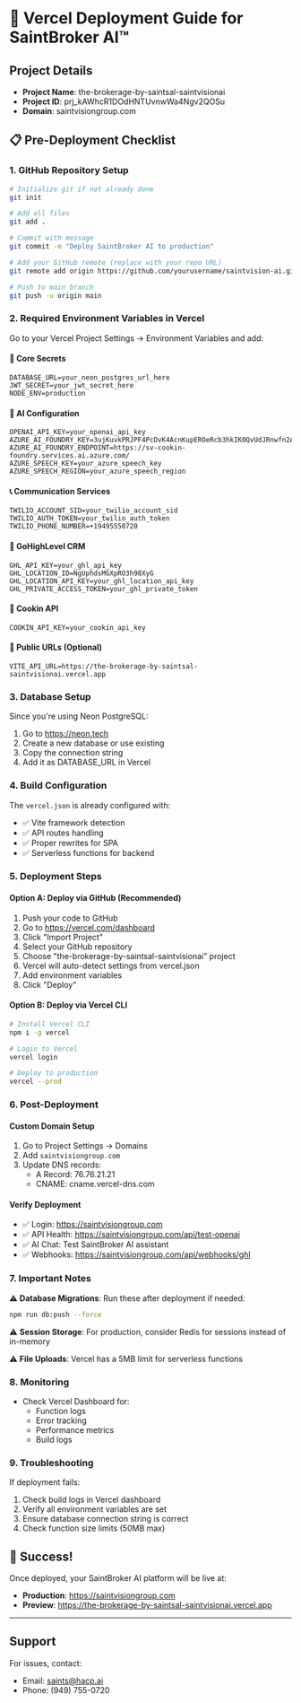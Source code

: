 # 🚀 Vercel Deployment Guide for SaintBroker AI™

## Project Details
- **Project Name**: the-brokerage-by-saintsal-saintvisionai
- **Project ID**: prj_kAWhcR1DOdHNTUvnwWa4Ngv2QOSu
- **Domain**: saintvisiongroup.com

## 📋 Pre-Deployment Checklist

### 1. GitHub Repository Setup
```bash
# Initialize git if not already done
git init

# Add all files
git add .

# Commit with message
git commit -m "Deploy SaintBroker AI to production"

# Add your GitHub remote (replace with your repo URL)
git remote add origin https://github.com/yourusername/saintvision-ai.git

# Push to main branch
git push -u origin main
```

### 2. Required Environment Variables in Vercel

Go to your Vercel Project Settings → Environment Variables and add:

#### 🔐 Core Secrets
```
DATABASE_URL=your_neon_postgres_url_here
JWT_SECRET=your_jwt_secret_here
NODE_ENV=production
```

#### 🤖 AI Configuration
```
OPENAI_API_KEY=your_openai_api_key
AZURE_AI_FOUNDRY_KEY=3ujKuvkPRJPF4PcDvK4AcnKupEROeRcb3hkIK0QvUdJRnwfn2ACTJQQJXXKr8kxCFCXVyW5xRdLM
AZURE_AI_FOUNDRY_ENDPOINT=https://sv-cookin-foundry.services.ai.azure.com/
AZURE_SPEECH_KEY=your_azure_speech_key
AZURE_SPEECH_REGION=your_azure_speech_region
```

#### 📞 Communication Services
```
TWILIO_ACCOUNT_SID=your_twilio_account_sid
TWILIO_AUTH_TOKEN=your_twilio_auth_token
TWILIO_PHONE_NUMBER=+19495550720
```

#### 🏢 GoHighLevel CRM
```
GHL_API_KEY=your_ghl_api_key
GHL_LOCATION_ID=NgUphdsMGXpRO3h98XyG
GHL_LOCATION_API_KEY=your_ghl_location_api_key
GHL_PRIVATE_ACCESS_TOKEN=your_ghl_private_token
```

#### 🍳 Cookin API
```
COOKIN_API_KEY=your_cookin_api_key
```

#### 🔗 Public URLs (Optional)
```
VITE_API_URL=https://the-brokerage-by-saintsal-saintvisionai.vercel.app
```

### 3. Database Setup

Since you're using Neon PostgreSQL:
1. Go to https://neon.tech
2. Create a new database or use existing
3. Copy the connection string
4. Add it as DATABASE_URL in Vercel

### 4. Build Configuration

The `vercel.json` is already configured with:
- ✅ Vite framework detection
- ✅ API routes handling
- ✅ Proper rewrites for SPA
- ✅ Serverless functions for backend

### 5. Deployment Steps

#### Option A: Deploy via GitHub (Recommended)
1. Push your code to GitHub
2. Go to https://vercel.com/dashboard
3. Click "Import Project"
4. Select your GitHub repository
5. Choose "the-brokerage-by-saintsal-saintvisionai" project
6. Vercel will auto-detect settings from vercel.json
7. Add environment variables
8. Click "Deploy"

#### Option B: Deploy via Vercel CLI
```bash
# Install Vercel CLI
npm i -g vercel

# Login to Vercel
vercel login

# Deploy to production
vercel --prod
```

### 6. Post-Deployment

#### Custom Domain Setup
1. Go to Project Settings → Domains
2. Add `saintvisiongroup.com`
3. Update DNS records:
   - A Record: 76.76.21.21
   - CNAME: cname.vercel-dns.com

#### Verify Deployment
- ✅ Login: https://saintvisiongroup.com
- ✅ API Health: https://saintvisiongroup.com/api/test-openai
- ✅ AI Chat: Test SaintBroker AI assistant
- ✅ Webhooks: https://saintvisiongroup.com/api/webhooks/ghl

### 7. Important Notes

⚠️ **Database Migrations**: Run these after deployment if needed:
```bash
npm run db:push --force
```

⚠️ **Session Storage**: For production, consider Redis for sessions instead of in-memory

⚠️ **File Uploads**: Vercel has a 5MB limit for serverless functions

### 8. Monitoring

- Check Vercel Dashboard for:
  - Function logs
  - Error tracking
  - Performance metrics
  - Build logs

### 9. Troubleshooting

If deployment fails:
1. Check build logs in Vercel dashboard
2. Verify all environment variables are set
3. Ensure database connection string is correct
4. Check function size limits (50MB max)

## 🎉 Success!

Once deployed, your SaintBroker AI platform will be live at:
- **Production**: https://saintvisiongroup.com
- **Preview**: https://the-brokerage-by-saintsal-saintvisionai.vercel.app

---

## Support

For issues, contact:
- Email: saints@hacp.ai
- Phone: (949) 755-0720